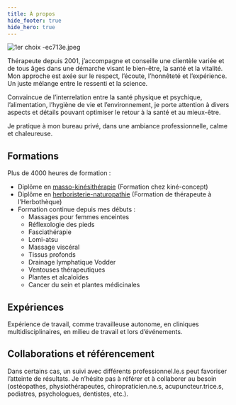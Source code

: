 ```yaml
---
title: À propos
hide_footer: true
hide_hero: true
---
```


![1er choix -ec713e.jpeg](/uploads/1er%20choix%20-ec713e.jpeg)

Thérapeute depuis 2001, j’accompagne et conseille une clientèle variée et de tous âges dans une démarche visant le bien-être, la santé et la vitalité. Mon approche est axée sur le respect, l’écoute, l’honnêteté et l’expérience. Un juste mélange entre le ressenti et la science.

Convaincue de l’interrelation entre la santé physique et psychique, l’alimentation, l’hygiène de vie et l’environnement, je porte attention à divers aspects et détails pouvant optimiser le retour à la santé et au mieux-être.

Je pratique à mon bureau privé, dans une ambiance professionnelle, calme et chaleureuse.

## Formations
Plus de 4000 heures de formation :

- Diplôme en [masso-kinésithérapie](/massotherapie)
(Formation chez kiné-concept)
- Diplôme en [herboristerie-naturopathie](/herboristerie-naturopathie)
(Formation de thérapeute à l’Herbothèque) 
- Formation continue depuis mes débuts :
  - Massages pour femmes enceintes 
  - Réflexologie des pieds 
  - Fasciathérapie 
  - Lomi-atsu 
  - Massage viscéral 
  - Tissus profonds 
  - Drainage lymphatique Vodder 
  - Ventouses thérapeutiques 
  - Plantes et alcaloïdes 
  - Cancer du sein et plantes médicinales

## Expériences
Expérience de travail, comme travailleuse autonome, en cliniques multidisciplinaires, en milieu de travail et lors d’événements.

## Collaborations et référencement
Dans certains cas, un suivi avec différents professionnel.le.s peut favoriser l’atteinte de résultats. Je n’hésite pas à référer et à collaborer au besoin (ostéopathes, physiothérapeutes, chiropraticien.ne.s, acupuncteur.trice.s, podiatres, psychologues, dentistes, etc.).
